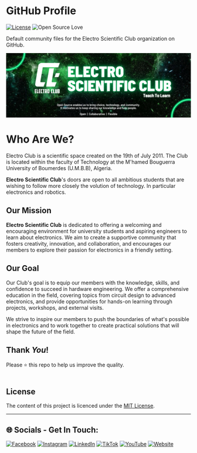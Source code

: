 # GitHub Profile
[![License](https://img.shields.io/badge/License-MIT-blue.svg)](LICENSE)
![Open Source Love](https://badges.frapsoft.com/os/v1/open-source.svg?v=102)

Default community files for the Electro Scientific Club organization on GitHub.

![Open Source at Electro SC](Images/open-at-electro-green.png) 


# Who Are We?
Electro Club is a scientific space created on the 19th of July 2011. The Club is located within the faculty of Technology at the M'hamed Bouguerra University of Boumerdes (U.M.B.B), Algeria.

<b>Electro Scientific Club</b>'s doors are open to all ambitious students that are wishing to follow more closely the volution of technology. In particular electronics and robotics.

## Our Mission
<b>Electro Scientific Club</b> is dedicated to offering a welcoming and encouraging environment for university students and aspiring engineers to learn about electronics. We aim to create a supportive community that fosters creativity, innovation, and collaboration, and encourages our members to explore their passion for electronics in a friendly setting.

## Our Goal
Our Club's goal is to equip our members with the knowledge, skills, and confidence to succeed in hardware engineering. We offer a comprehensive education in the field, covering topics from circuit design to advanced electronics, and provide opportunities for hands-on learning through projects, workshops, and external visits.

We strive to inspire our members to push the boundaries of what's possible in electronics and to work together to create practical solutions that will shape the future of the field.



## Thank _You_!
Please :star: this repo to help us improve the quality.
<br><br>

## License
The content of this project is licenced under the [MIT License](LICENSE).

----

## 🌐 Socials - Get In Touch:

[![Facebook](https://img.shields.io/badge/Facebook-%231877F2.svg?logo=Facebook&logoColor=white)](https://facebook.com/electro-sci-club)
[![Instagram](https://img.shields.io/badge/Instagram-%23E4405F.svg?logo=Instagram&logoColor=white)](https://instagram.com/electro.sc)
[![LinkedIn](https://img.shields.io/badge/LinkedIn-%230077B5.svg?logo=linkedin&logoColor=white)](https://linkedin.com/company/electro-sc) [![TikTok](https://img.shields.io/badge/TikTok-%23000000.svg?logo=TikTok&logoColor=white)](https://tiktok.com/@electro.sc)
[![YouTube](https://img.shields.io/badge/YouTube-%23FF0000.svg?logo=YouTube&logoColor=white)](https://youtube.com/@electro_sc) 
[![Website](https://img.shields.io/badge/WebSite--_.svg?style=social&logo=wordpress)](https://linktr.ee/electro.sc)
